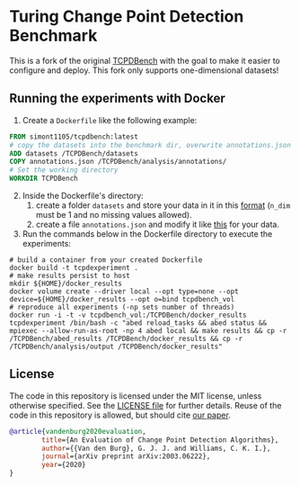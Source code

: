 # Turing Change Point Detection Benchmark
This is a fork of the original [TCPDBench](https://github.com/alan-turing-institute/TCPDBench) with the goal to make it easier to configure and deploy. This fork only supports one-dimensional datasets!

## Running the experiments with Docker
1. Create a `Dockerfile` like the following example:
```dockerfile
FROM simont1105/tcpdbench:latest
# copy the datasets into the benchmark dir, overwrite annotations.json
ADD datasets /TCPDBench/datasets
COPY annotations.json /TCPDBench/analysis/annotations/
# Set the working directory
WORKDIR TCPDBench
```
2. Inside the Dockerfile's directory:
   1. create a folder `datasets` and store your data in it in this [format](https://github.com/alan-turing-institute/TCPD/blob/master/datasets/bank/bank.json) (`n_dim` must be 1 and no missing values allowed).
   2. create a file `annotations.json` and modify it like [this](https://github.com/alan-turing-institute/TCPD/blob/master/annotations.json) for your data.
3. Run the commands below in the Dockerfile directory to execute the experiments:
```shell
# build a container from your created Dockerfile
docker build -t tcpdexperiment .
# make results persist to host
mkdir ${HOME}/docker_results
docker volume create --driver local --opt type=none --opt device=${HOME}/docker_results --opt o=bind tcpdbench_vol
# reproduce all experiments (-np sets number of threads)
docker run -i -t -v tcpdbench_vol:/TCPDBench/docker_results tcpdexperiment /bin/bash -c "abed reload_tasks && abed status && mpiexec --allow-run-as-root -np 4 abed local && make results && cp -r /TCPDBench/abed_results /TCPDBench/docker_results && cp -r /TCPDBench/analysis/output /TCPDBench/docker_results"
```

## License
The code in this repository is licensed under the MIT license, unless 
otherwise specified. See the [LICENSE file](LICENSE) for further details. 
Reuse of the code in this repository is allowed, but should cite [our 
paper](https://arxiv.org/abs/2003.06222).
```bib
@article{vandenburg2020evaluation,
        title={An Evaluation of Change Point Detection Algorithms},
        author={{Van den Burg}, G. J. J. and Williams, C. K. I.},
        journal={arXiv preprint arXiv:2003.06222},
        year={2020}
}
```